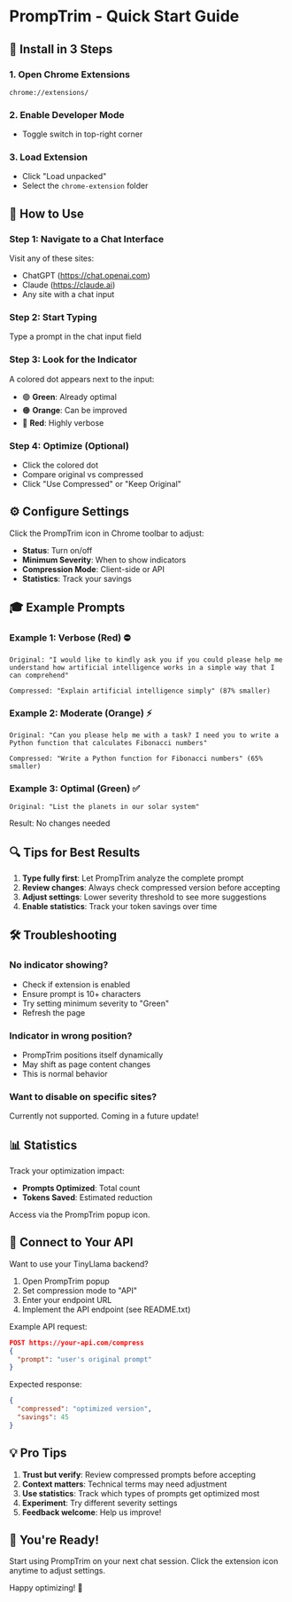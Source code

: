 # PrompTrim - Quick Start Guide

## 🚀 Install in 3 Steps

### 1. Open Chrome Extensions
```
chrome://extensions/
```

### 2. Enable Developer Mode
- Toggle switch in top-right corner

### 3. Load Extension
- Click "Load unpacked"
- Select the `chrome-extension` folder

## 🎯 How to Use

### Step 1: Navigate to a Chat Interface
Visit any of these sites:
- ChatGPT (https://chat.openai.com)
- Claude (https://claude.ai)
- Any site with a chat input

### Step 2: Start Typing
Type a prompt in the chat input field

### Step 3: Look for the Indicator
A colored dot appears next to the input:
- 🟢 **Green**: Already optimal
- 🟠 **Orange**: Can be improved
- 🔴 **Red**: Highly verbose

### Step 4: Optimize (Optional)
- Click the colored dot
- Compare original vs compressed
- Click "Use Compressed" or "Keep Original"

## ⚙️ Configure Settings

Click the PrompTrim icon in Chrome toolbar to adjust:
- **Status**: Turn on/off
- **Minimum Severity**: When to show indicators
- **Compression Mode**: Client-side or API
- **Statistics**: Track your savings

## 🎓 Example Prompts

### Example 1: Verbose (Red) ⛔
```
Original: "I would like to kindly ask you if you could please help me understand how artificial intelligence works in a simple way that I can comprehend"
```
```
Compressed: "Explain artificial intelligence simply" (87% smaller)
```

### Example 2: Moderate (Orange) ⚡
```
Original: "Can you please help me with a task? I need you to write a Python function that calculates Fibonacci numbers"
```
```
Compressed: "Write a Python function for Fibonacci numbers" (65% smaller)
```

### Example 3: Optimal (Green) ✅
```
Original: "List the planets in our solar system"
```
Result: No changes needed

## 🔍 Tips for Best Results

1. **Type fully first**: Let PrompTrim analyze the complete prompt
2. **Review changes**: Always check compressed version before accepting
3. **Adjust settings**: Lower severity threshold to see more suggestions
4. **Enable statistics**: Track your token savings over time

## 🛠️ Troubleshooting

### No indicator showing?
- Check if extension is enabled
- Ensure prompt is 10+ characters
- Try setting minimum severity to "Green"
- Refresh the page

### Indicator in wrong position?
- PrompTrim positions itself dynamically
- May shift as page content changes
- This is normal behavior

### Want to disable on specific sites?
Currently not supported. Coming in a future update!

## 📊 Statistics

Track your optimization impact:
- **Prompts Optimized**: Total count
- **Tokens Saved**: Estimated reduction

Access via the PrompTrim popup icon.

## 🔗 Connect to Your API

Want to use your TinyLlama backend?

1. Open PrompTrim popup
2. Set compression mode to "API"
3. Enter your endpoint URL
4. Implement the API endpoint (see README.txt)

Example API request:
```json
POST https://your-api.com/compress
{
  "prompt": "user's original prompt"
}
```

Expected response:
```json
{
  "compressed": "optimized version",
  "savings": 45
}
```

## 💡 Pro Tips

1. **Trust but verify**: Review compressed prompts before accepting
2. **Context matters**: Technical terms may need adjustment
3. **Use statistics**: Track which types of prompts get optimized most
4. **Experiment**: Try different severity settings
5. **Feedback welcome**: Help us improve!

## 🎉 You're Ready!

Start using PrompTrim on your next chat session.
Click the extension icon anytime to adjust settings.

Happy optimizing! 🎯

